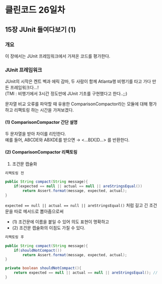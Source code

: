 # 클린코드 26일차

## 15장 JUnit 들여다보기 (1)


### 개요

이 장에서는 JUnit 프레임워크에서 가져온 코드를 평가한다.

### JUnit 프레임워크

JUnit의 시작은 켄트 벡과 에릭 감마, 두 사람이 함께 Atlanta행 비행기를 타고 가다 만든 프레임워크다...! <br/>
(TMI : 비행기에서 3시간 정도만에 JUnit 기초를 구현했다고 한다..;;)

문자열 비교 오류를 파악할 때 유용한 ComparisonCompactor라는 모듈에 대해 평가하고 리팩토링 하는 시간을 가져보겠다.

#### (1) ComparisonCompactor 간단 설명
두 문자열을 받아 차이를 리턴한다. <br/>
예를 들어, ABCDE와 ABXDE를 받으면 &rightarrow; <...B[X]D...> 를 반환한다.

#### (2) ComparisonCompactor 리팩토링

1. 조건문 캡슐화
```java
리팩토링 전

public String compact(String message){
    if(expected == null || actual == null || areStringsEqual())
        return Assert.format(message, expected, actual);
}
```

`expected == null || actual == null || areStringsEqual()` 처럼 길고 긴 조건문을 따로 메서드로 뽑아줌으로써
- (1) 조건문에 이름을 붙일 수 있어 의도 표현이 명확하고
- (2) 조건문 캡슐화의 이점도 가질 수 있다.
```java
리팩토링 후

public String compact(String message){
    if(shouldNotCompact())
        return Assert.format(message, expected, actual);
}

private boolean shouldNotCompact(){
    return expected == null || actual == null || areStringsEqual(); // return 타입은 boolean, 조건문 그대로 return
}
```

